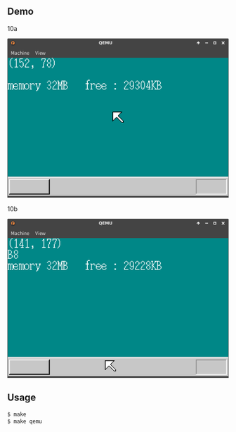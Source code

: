 ## Demo

10a

![template](https://github.com/watermelon892/OSPractice/blob/master/10/pic/10a.png)

10b

![template](https://github.com/watermelon892/OSPractice/blob/master/10/pic/10b.png)

## Usage

```
$ make
$ make qemu
```
